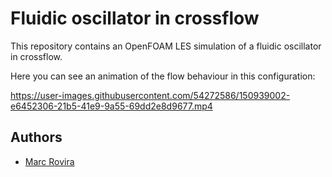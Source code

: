 # Fluidic oscillator in crossflow

This repository contains an OpenFOAM LES simulation of a fluidic oscillator in crossflow.

Here you can see an animation of the flow behaviour in this configuration:

https://user-images.githubusercontent.com/54272586/150939002-e6452306-21b5-41e9-9a55-69dd2e8d9677.mp4

## Authors

-  [Marc Rovira](https://github.com/marrov)
